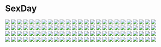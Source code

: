 # SexDay
![](https://konachan.com/image/77f7d4813c3a0cf5906d9a1ba777d5ae/Konachan.com%20-%20157520%20flowers%20green_eyes%20hatsune_miku%20kurobuta_gekkan%20vocaloid%20white_hair.jpg)
![](https://konachan.com/image/9665267a9f420decc7b7376fc6f1c74b/Konachan.com%20-%20121048%20blush%20gray_hair%20long_hair%20red_eyes%20ribbons%20sakura_neko%20school_uniform%20skirt%20sore_ga_ruuru_no_irregular%20zoom_layer.jpg)
![](https://konachan.com/jpeg/52449874a307c6e1f7acb29af843e515/Konachan.com%20-%20230213%20all_male%20aqua_eyes%20blonde_hair%20bodysuit%20brown_hair%20drink%20food%20green_eyes%20male%20original%20planet%20routo.jpg)
![](https://konachan.com/image/1ee5d4879aeb9fc83fd99ffbf44a3d84/Konachan.com%20-%20156821%20blue%20bunny%20clouds%20dualscreen%20landscape%20original%20phone%20scenic%20sky%20tagme_%28artist%29%20water.jpg)
![](https://konachan.com/image/4274f70cb322d002ea20409f2e71af9d/Konachan.com%20-%209443%20animal_ears%20catgirl%20hazuki%20tsukuyomi_moon_phase.jpg)
![](https://konachan.com/image/5fbe826f714672ba0c3b061679459071/Konachan.com%20-%2093812%20blonde_hair%20dress%20flandre_scarlet%20hat%20red_eyes%20short_hair%20socks%20spear%20tie%20touhou%20translation_request%20vampire%20weapon%20yoshino_ryou%20zoom_layer.jpg)
![](https://konachan.com/image/2b98445d8961d7d2356f86aa8ca4af30/Konachan.com%20-%2019704%20kimi_ga_nozomu_eien.jpg)
![](https://konachan.com/jpeg/4973c21718af0deb7360b6cc8f950933/Konachan.com%20-%20244837%20eromanga-sensei%20izumi_sagiri%20loli%20tagme_%28artist%29.jpg)
![](https://konachan.com/image/58817c49ea19af24183a49c700626938/Konachan.com%20-%20268449%202girls%20aliasing%20gabiran%20idolmaster%20idolmaster_cinderella_girls%20kanzaki_ranko%20ninomiya_asuka.jpg)
![](https://konachan.com/jpeg/57344fa58230f947dcb75d9c8a28be3a/Konachan.com%20-%2091207%20aqua_eyes%20black%20drink%20firefox%20food%20foxgirl%20gray_eyes%20gray_hair%20kuya-san%20maid%20original%20pink_eyes%20red_eyes%20ribbons%20setuka%20snow_fox%20tears%20tsuruya%20ukagaka.jpg)
![](https://konachan.com/image/7192d3632864a0050ec52cd82012aa95/Konachan.com%20-%2035248%20chii%20chobits.jpg)
![](https://konachan.com/image/9ff9595de8dc7c796bfb4a21e38ce551/Konachan.com%20-%20104018%20blonde_hair%20dress%20duelist_x_engage%20game_cg%20red_eyes%20ribbons%20tears%20twintails%20weapon.jpg)
![](https://konachan.com/jpeg/53379ae1f6853d2f186be08c37338e40/Konachan.com%20-%20151052%20game_cg%20giga%20kajiya_ayano%20kiss_bell%20marui%20mikoto_akemi%20nagatsuda_yumi%20navel%20takahata_chiharu%20underwear.jpg)
![](https://konachan.com/jpeg/4a34fcb572052fb2411f5f4da764e375/Konachan.com%20-%20258031%20aqua_eyes%20blonde_hair%20blush%20boku_to_koi_suru_ponkotsu_akuma%20bow%20close%20fujima_emiri%20fujima_ren%20game_cg%20long_hair%20male%20sayori%20school_uniform%20smile.jpg)
![](https://konachan.com/image/3139bbdab5f7a33eb972841985b30750/Konachan.com%20-%20178059%20animal%20bikini_top%20bird%20book%20elbow_gloves%20gloves%20hat%20navel%20original%20owl%20peragura%20pink_hair%20stockings%20witch%20witch_hat%20yellow_eyes.jpg)
![](https://konachan.com/jpeg/191a5e78b545d40eadfcb309e31b62c1/Konachan.com%20-%20211488%20alchemist_no_shuuen_souzou_jutsu_%22nirvana%22%20brown_hair%20green_eyes%20haruka_natsuki%20nude%20scan%20short_hair%20shower%20tagme_%28character%29.jpg)
![](https://konachan.com/image/23f4c3840fac38e0eedcb70dc4e19a77/Konachan.com%20-%2040716%20ogata_matake%20shakugan_no_shana%20shana%20yoshida_kazumi.jpg)
![](https://konachan.com/image/da43db0e332a960f2c55c91afd89b3c6/Konachan.com%20-%20169653%20butterfly%20dress%20flowers%20hat%20pink_eyes%20pink_hair%20saigyouji_yuyuko%20shirogane_hina%20touhou.jpg)
![](https://konachan.com/image/74a327bfff6c91ee58b9b81bd47ea95f/Konachan.com%20-%2015632%20angel%27s_feather%20calendar%20christmas%20yamamoto_kazue.jpg)
![](https://konachan.com/image/900852074f926c5e9b87c977207894a5/Konachan.com%20-%2093796%20axanael%20bandage%20bike_shorts%20blush%20breasts%20cameltoe%20cleavage%20fujimi_ena%20game_cg%20group%20long_hair%20male%20nitroplus%20red_hair%20short_hair%20shorts%20weapon.jpg)
![](https://konachan.com/jpeg/b742e123a63a0412503c1aef3f4b9b2d/Konachan.com%20-%20293374%20blonde_hair%20blue_eyes%20blush%20breasts%20censored%20dark_skin%20game_cg%20hamashima_shigeo%20marika_o%27hara%20nipples%20nude%20orc_soft%20spread_legs.jpg)
![](https://konachan.com/jpeg/0c54fdf7b866f7b8c35b0177f5c0d817/Konachan.com%20-%20185812%20blush%20breasts%20game_cg%20long_hair%20nipples%20open_shirt%20panties%20panty_pull%20purple_eyes%20pussy%20pussy_juice%20skirt%20tears%20thighhighs%20uncensored%20underwear.jpg)
![](https://konachan.com/image/399375c86a7ed26fabf3adb1b5c85d6c/Konachan.com%20-%20175031%202girls%20aqua_eyes%20black_hair%20blonde_hair%20blue_eyes%20bow%20dress%20eiyuu_densetsu%20falcom%20flowers%20hat%20long_hair%20petals%20sen_no_kiseki%20signed%20willfin.jpg)
![](https://konachan.com/image/3dc8260bdabc85b67e311aa061f73b67/Konachan.com%20-%2021484%20izayoi_sakuya%20magic%20maid%20touhou.jpg)
![](https://konachan.com/image/8f5cfb1b7a556e73ef7729c6ce91ad44/Konachan.com%20-%20264547%202girls%20ass%20blonde_hair%20dress%20flowers%20gloves%20hug%20makai_no_juumin%20pointed_ears%20ponytail%20purple_hair%20red_eyes%20ribbons%20rose%20short_hair%20touhou%20vampire.jpg)
![](https://konachan.com/image/feb9e519f602a61161a1e7ced6c28373/Konachan.com%20-%2089192%20blue_eyes%20brown_hair%20clouds%20koi_de_wa_naku%20makishima_yumi%20scan%20school_uniform%20short_hair%20sky%20tie%20tomose_shunsaku.jpg)
![](https://konachan.com/image/6a5f59d34cfd0c6f9e90b28b820411f2/Konachan.com%20-%20251990%20bakemonogatari%20blue_hair%20blush%20boots%20butterfly%20dress%20flowers%20green_eyes%20loli%20ononoki_yotsugi%20pantyhose%20scan%20short_hair%20tsukimonogatari%20twintails.jpg)
![](https://konachan.com/image/415d4c019bee3ee068d4e9bd3afba9a0/Konachan.com%20-%20266116%20anthropomorphism%20ass%20barefoot%20brown_eyes%20cameltoe%20kamiyan191969%20kantai_collection%20long_hair%20panties%20purple_hair%20school_uniform%20signed%20skirt%20underwear.jpg)
![](https://konachan.com/jpeg/1314d1f5fecca920d05e1bc964b4d191/Konachan.com%20-%20273964%20building%20industrial%20nobody%20original%20scenic%20shi_yu.jpg)
![](https://konachan.com/image/d30eea3e2e4a4bc6a9608ae13f94e4e3/Konachan.com%20-%2059643%20blush%20canaan%20canaan_%28character%29.jpg)
![](https://konachan.com/jpeg/ac4ac01fb42b6aae7005ea666205db61/Konachan.com%20-%20164570%20bikini%20golden_darkness%20kotegawa_yui%20run_elsie_jewelria%20sairenji_haruna%20sawada_mio%20school_swimsuit%20swimsuit%20to_love_ru%20transparent%20vector%20yuuki_rito.jpg)
![](https://konachan.com/image/05544bca9015618c09dd3d8d9536f215/Konachan.com%20-%2030432%20breasts%20nipples%20tagme%20topless%20wet.jpg)
![](https://konachan.com/image/c2e722f2f68020dd646acd2b46fad565/Konachan.com%20-%2030797%20bikini%20nanami_akari%20swimsuit%20tomose_shunsaku.jpg)
![](https://konachan.com/image/b4e44458ca870bb1d41203158bb6da5b/Konachan.com%20-%207097%20gagraphic%20kiira%20swim_ring.jpg)
![](https://konachan.com/image/199b8c724394fcfc334f66bf1b9a3098/Konachan.com%20-%20248194%20bikini%20blush%20bow%20braids%20brown_eyes%20brown_hair%20gray_hair%20hoshi_shouko%20idolmaster%20long_hair%20navel%20purple_hair%20shirasaka_koume%20short_hair%20swimsuit.jpg)
![](https://konachan.com/image/d37a27bab68d32b1a4bf5738a6dfcd67/Konachan.com%20-%2034241%20bunnygirl%20censored%20nipples%20nude%20pussy%20pussy_juice%20thighhighs%20tomoya_kankurou.jpg)
![](https://konachan.com/image/41240f40d9c154a6fbee2b0d9c728f44/Konachan.com%20-%2036132%20memories_off%20memories_off_sorekara.jpg)
![](https://konachan.com/image/824da6077547fd5650431396456c7f0d/Konachan.com%20-%20102908%202girls%20apple%20building%20cape%20city%20food%20fruit%20green_hair%20landscape%20long_hair%20miki_sayaka%20night%20ponytail%20red_hair%20scenic%20short_hair%20sky%20stars.jpg)
![](https://konachan.com/jpeg/23db08068b8b95a1f2bcecbe93b5ef11/Konachan.com%20-%2060988%20blue%20ipod%20kamina%20kisoba%20silhouette%20tengen_toppa_gurren_lagann.jpg)
![](https://konachan.com/image/53bdaaa401a35554e48882889c352bd3/Konachan.com%20-%20102885%20animal%20original%20pink%20purple_eyes%20tatami_to_hinoki.jpg)
![](https://konachan.com/jpeg/a2e0ec6db260b943310a9873a2681005/Konachan.com%20-%20297642%20bed%20black_hair%20blush%20cameltoe%20loli%20navel%20no_bra%20pajamas%20panties%20purple_eyes%20shirt%20short_hair%20underwear%20yinpa_%28wanone500511%29.jpg)
![](https://konachan.com/image/4e6f6cdc1543596566b9b1a36bc9c2cb/Konachan.com%20-%20291035%202girls%20bed%20brown_hair%20doll%20dress%20long_hair%20original%20red_eyes%20red_hair%20redlammy%20short_hair%20shoujo_ai.jpg)
![](https://konachan.com/jpeg/b60e9d3833f7802545b445d4aab8e037/Konachan.com%20-%20100174%20ass%20black_eyes%20black_hair%20cameltoe%20erect_nipples%20kamori_sayaka%20original%20rindou_aya%20thighhighs.jpg)
![](https://konachan.com/image/83f16fc99d9d645746422147671713dc/Konachan.com%20-%2031397%20bed%20blue_eyes%20blush%20favorite%20game_cg%20happy_margaret%21%20kokonoka%20panties%20short_hair%20underwear.jpg)
![](https://konachan.com/jpeg/d3741152f2f3a1ff99a117a9be075bc9/Konachan.com%20-%20138712%20bed%20blush%20gray_hair%20kamishiro_alice%20long_hair%20minori%20nanao_naru%20pantyhose%20red_eyes%20school_uniform%20supipara.jpg)
![](https://konachan.com/jpeg/2fa3bd6eae06daeb159828c7e64baff1/Konachan.com%20-%2022059%20hiiragi_kagami%20hiiragi_tsukasa%20izumi_konata%20japanese_clothes%20lucky_star%20miko%20takara_miyuki.jpg)
![](https://konachan.com/jpeg/13c460d4be1dd13feba0e729074437e0/Konachan.com%20-%20188936%20baka_to_test_to_shoukanjuu%20kirishima_shouko%20vector.jpg)
![](https://konachan.com/image/4f9cc29594f2df6dae2b62ad4e422206/Konachan.com%20-%20114309%20crying%20dress%20hatsune_miku%20jpeg_artifacts%20karakuri_pierrot_%28vocaloid%29%20twintails%20vocaloid.jpg)
![](https://konachan.com/image/237ae215ed24fad84758c2f117fe8f79/Konachan.com%20-%20172006%20aqua_eyes%20aqua_hair%20hatsune_miku%20long_hair%20lorr%20space%20stars%20twintails%20vocaloid.jpg)
![](https://konachan.com/jpeg/f83363c0510654078ff7aba1190a5250/Konachan.com%20-%20268011%20giryu%20hatsune_miku%20long_hair%20twintails%20vocaloid.jpg)
![](https://konachan.com/image/d341fb7c63b975a3ec8f69c66a8d1488/Konachan.com%20-%2045717%20tagme.jpg)
![](https://konachan.com/jpeg/2d5128b3fc7272bc486e1cfc774c6f63/Konachan.com%20-%2092822%20animal_ears%20fumotono_mikoto%20hat%20long_hair%20nopan%20original%20purple_hair%20red_eyes%20sky%20tail.jpg)
![](https://konachan.com/image/9ad6d931d24ec5bc67a713b00bbf11b9/Konachan.com%20-%20159502%20city%20landscape%20original%20scenic%20senko_doki%20sky.jpg)
![](https://konachan.com/jpeg/1a0a840736a4d2835c9aa76bbbfde4ce/Konachan.com%20-%20292611%20blue_eyes%20eyepatch%20foxgirl%20green_eyes%20group%20halloween%20hat%20long_hair%20original%20pink_hair%20pumpkin%20red_eyes%20tail%20twintails%20usagihime%20witch%20witch_hat.jpg)
![](https://konachan.com/image/410c117307f75311f96818d6624f3958/Konachan.com%20-%2016195%20doi_shizuha%20honjou_mikaze%20kikuhara_karin%20nakamura_ayamo%20stratos_4.jpg)
![](https://konachan.com/jpeg/c7b4a9d853ae73b09cb573f1d21b843c/Konachan.com%20-%20266559%20all_male%20bicolored_eyes%20blonde_hair%20brown_eyes%20brown_hair%20cherry_blossoms%20flowers%20male%20maruino%20navel%20original%20short_hair%20tail%20tattoo%20thighhighs%20trap.jpg)
![](https://konachan.com/image/9146e22d7fcc826c8d2164fd40e8daed/Konachan.com%20-%2096846%203rd_eye%20alice_%28bloody_rondo%29%20bed%20bloody_rondo%20game_cg%20goth-loli%20lolita_fashion%20long_hair%20pink_hair%20sakaki_maki%20yellow_eyes.jpg)
![](https://konachan.com/jpeg/806b8a69efe75f58e3ec66e3f44e7222/Konachan.com%20-%20194355%20ass%20bath%20breast_hold%20breasts%20dengeki_hime%20kagami_no_kuni_no_ohime-sama%20logo%20nipples%20nude%20sara_aquaknight%20sena_chifuyu%20towel%20wet.jpg)
![](https://konachan.com/image/4b9f8adcb853006f23a0d61be5183d99/Konachan.com%20-%20263834%20ass%20barefoot%20bow%20choker%20fang%20gegege_no_kitaro%20neko_musume%20nopan%20purple_hair%20short_hair%20tenkuu_nozora%20white%20yellow_eyes.jpg)
![](https://konachan.com/image/8d068ebc6bb168473db0e1d34c9e8660/Konachan.com%20-%20276164%20animal_ears%20blue%20catgirl%20fkey%20gray_hair%20hoodie%20long_hair%20original%20red_eyes%20signed%20skirt%20thighhighs.jpg)
![](https://konachan.com/image/18e3effbd2ee28cbc874d2fc6f9ed576/Konachan.com%20-%20179815%20blush%20brown_hair%20censored%20choker%20crying%20cum%20dead_or_alive%20elbow_gloves%20gloves%20iizuki_tasuku%20kasumi%20long_hair%20penis%20ponytail%20tears%20thighhighs.jpg)
![](https://konachan.com/image/f77e697c8ce34335203c1ee04e57009c/Konachan.com%20-%20118082%20animal%20bird%20emerane%20fire%20fujiwara_no_mokou%20gray_hair%20red_eyes%20tears%20touhou.jpg)
![](https://konachan.com/image/f0b29a5e68785e03ee4816fa1a3bb5ea/Konachan.com%20-%20205395%20akemi_homura%20akuma_homura%20black_hair%20blackrabbitsoul%20chinese_clothes%20chinese_dress%20gradient%20headband%20long_hair%20red_eyes%20thighhighs.jpg)
![](https://konachan.com/image/90a44bfca51e494ac596f89a481a0018/Konachan.com%20-%20194272%20anthropomorphism%20gloves%20kantai_collection%20long_hair%20murakumo_%28kancolle%29%20orange_eyes%20pantyhose%20school_uniform%20swd3e2%20tie.jpg)
![](https://konachan.com/image/7029ff9c5285d4c86c3ea5e277805fb0/Konachan.com%20-%20247893%202girls%20aliasing%20anthropomorphism%20black%20blue_eyes%20breasts%20cleavage%20cnm%20gray_hair%20long_hair%20pantyhose%20scar%20school_uniform%20skirt%20thighhighs.jpg)
![](https://konachan.com/image/4f5eb7ce9282193952d2bc15d74d78dc/Konachan.com%20-%20261124%20animal_ears%20bikini%20bow%20breasts%20clouds%20food%20foxgirl%20fruit%20hat%20long_hair%20navel%20pink_hair%20sky%20strawberry%20swimsuit%20tail%20wink%20wristwear%20yellow_eyes.jpg)
![](https://konachan.com/jpeg/47528a5b99a3fb3b7a7a294288ca8c4f/Konachan.com%20-%2097411%20black%20blonde_hair%20red_eyes%20weapon.jpg)
![](https://konachan.com/jpeg/0a8ee75537255fd22a362e74bfaa3f50/Konachan.com%20-%20184436%20black_hair%20blue_eyes%20blush%20building%20city%20flowers%20kazeno%20long_hair%20navel%20nopan%20original%20petals%20pussy%20skirt%20thighhighs%20tree%20umbrella%20uncensored.jpg)
![](https://konachan.com/jpeg/a55faba66ee9a0bd81d4c1cfedb35e3c/Konachan.com%20-%20143397%20black_hair%20blue_eyes%20ikaruga%20long_hair%20pantyhose%20senran_kagura%20sword%20uniform%20watermark%20weapon%20yaegashi_nan.jpg)
![](https://konachan.com/jpeg/c991284fbcbf7a9077960c60ae20d71c/Konachan.com%20-%20184547%20breasts%20censored%20cleavage%20clochette%20cum%20game_cg%20green_eyes%20long_hair%20oshiki_hitoshi%20penis%20pussy%20red_hair%20sex%20swimsuit%20yukinomiya_an%27on.jpg)
![](https://konachan.com/image/46ebd19e98a593499f8e4b6e5e26a927/Konachan.com%20-%2033560%20tagme.jpg)
![](https://konachan.com/image/41323f74b3f604a8e664f194ef89464f/Konachan.com%20-%2084343%20all_male%20blue_eyes%20blue_hair%20bow%20brown%20cake%20ciel_phantomhive%20eyepatch%20food%20fruit%20knife%20kuroshitsuji%20male%20strawberry.jpg)
![](https://konachan.com/image/b923dd716d1069d6d5439d0a56597140/Konachan.com%20-%2070970%20akiyama_mio%20food%20guitar%20hirasawa_yui%20instrument%20k-on%21%20kotobuki_tsumugi%20pantyhose%20pocky%20school_uniform%20tainaka_ritsu.jpg)
![](https://konachan.com/image/9e9c5bf48a2024f645e6260882fe9e4a/Konachan.com%20-%2095297%20abe_%28moe_moe_daisensou_gendai-ban%29%20blue_hair%20ein_%28artist%29%20mechagirl%20moe_moe_daisensou_gendai-ban%20purple_eyes.jpg)
![](https://konachan.com/jpeg/4e97cc0049f36339382dc04db07efa67/Konachan.com%20-%20122622%20brown_eyes%20brown_hair%20kneehighs%20long_hair%20original%20school_uniform%20skirt%20stairs%20tsukioka_tsukiho.jpg)
![](https://konachan.com/image/099cb1ef9c51c4163cabea04c815d4f7/Konachan.com%20-%2012105%20alucard%20hellsing.jpg)
![](https://konachan.com/jpeg/9cf54fc2a1df02a18d1dab744be8eea2/Konachan.com%20-%20307122%20braids%20brown_eyes%20brown_hair%20building%20cropped%20gray_hair%20headband%20krenz%20long_hair%20original%20pointed_ears%20ponytail%20red_eyes%20red_hair%20signed%20thighhighs.jpg)
![](https://konachan.com/jpeg/ea0ce0b8ac62c806f5691b839f44ea41/Konachan.com%20-%20208346%20ass%20black_hair%20long_hair%20navel%20nude%20original%20otokuyou%20panties%20pantyhose%20red_eyes%20school_uniform%20shirt_lift%20underwear.jpg)
![](https://konachan.com/image/7bd1d4ea8669b3e8235627db610ff7d3/Konachan.com%20-%20240029%20black_hair%20blue_hair%20book%20brown_eyes%20brown_hair%20endou_michiko%20glasses%20k-on%21%20kuinji_51go%20long_hair%20nojima_chika%20ribbons%20satou_akane%20skirt%20taki_eri.jpg)
![](https://konachan.com/image/7acc2e07fabde232060880b175221a59/Konachan.com%20-%2051369%20moriya_suwako%20touhou.jpg)
![](https://konachan.com/image/febdf3949447de02b88caf3ae5701065/Konachan.com%20-%2024413%20black_hair%20blue_eyes%20blue_hair%20boots%20brown_eyes%20cirno%20dress%20fairy%20gothic%20gray_hair%20hat%20long_hair%20red_eyes%20ribbons%20skirt%20touhou%20umbrella%20vampire%20wings.jpg)
![](https://konachan.com/image/0b221af465931e2ac139c5cf5d79a88b/Konachan.com%20-%20200164%20aqua_eyes%20blonde_hair%20boku_wa_tomodachi_ga_sukunai%20cait%20cropped%20food%20kashiwazaki_sena%20ponytail.jpg)
![](https://konachan.com/jpeg/836ce73eb55092cdb4bd3db43a48a88b/Konachan.com%20-%20280233%20boots%20brown_hair%20card_captor_sakura%20clamp%20dress%20gloves%20green_eyes%20hat%20kero%20kinomoto_sakura%20petals%20scan%20short_hair%20wand.jpg)
![](https://konachan.com/image/b205a4467ad0e1fb0ab852bbf63bc36b/Konachan.com%20-%20181332%20azuki_azusa%20blush%20cum%20hentai_ouji_to_warawanai_neko%20penis%20swimsuit.jpg)
![](https://konachan.com/image/5a91f01690fed343d9b7f8db52942412/Konachan.com%20-%20164402%20breasts%20censored%20cum%20nipples%20penis%20pussy%20reiha%20sex%20shinki%20touhou.jpg)
![](https://konachan.com/image/133d240426b3104af905828c24449805/Konachan.com%20-%2024721%20every_extend_extra%20landscape%20night%20rainbow%20scenic%20space%20stars%20tagme.jpg)
![](https://konachan.com/image/f53374621215460bc37dc0e20bd88937/Konachan.com%20-%2016005%20blush%20miyashiro_karin%20suigetsu%20thighhighs.jpg)
![](https://konachan.com/image/dfeaebd7558deecaaf9c5705b10d01d8/Konachan.com%20-%2078810%20black_hair%20dress%20nurarihyon_no_mago%20oikawa_tsurara%20tenmu_shinryuusai%20yellow_eyes.jpg)
![](https://konachan.com/image/bed2115c8cf07900606e99a58def4f6f/Konachan.com%20-%20198751%202girls%20animal%20armor%20ass%20bat%20blue_hair%20boots%20chain%20dantewontdie%20gloves%20magic%20pantyhose%20red_hair%20scythe%20spear%20touhou%20underboob%20vampire%20weapon%20wings.jpg)
![](https://konachan.com/jpeg/548179924a180a20e48a872074b3c940/Konachan.com%20-%20168850%20amagiri_yune%20amairo_islenauts%20black_hair%20blue_eyes%20blush%20bow%20dress%20flowers%20game_cg%20headdress%20long_hair%20muririn%20wedding_attire%20yuzusoft.jpg)
![](https://konachan.com/jpeg/ebd55f2444f302157a3236d0a7fb2658/Konachan.com%20-%20225632%202girls%20blonde_hair%20bow%20braids%20breasts%20cleavage%20collar%20fang%20flat_chest%20food%20gloves%20loli%20long_hair%20navel%20red_eyes%20ribbons%20scarf%20white%20white_hair.jpg)
![](https://konachan.com/image/0f2338b059714cfc437f3cb75d397b7b/Konachan.com%20-%2037775%20harada_takehito.jpg)
![](https://konachan.com/image/02b7d741b148441bd3abb9970063c7a5/Konachan.com%20-%20270868%20blue_eyes%20cage%20clouds%20flowers%20gochuumon_wa_usagi_desu_ka%3F%20kafuu_chino%20kouda_suzu%20loli%20long_hair%20rose%20skirt%20sky%20white_hair%20wings.jpg)
![](https://konachan.com/image/734757d1fb2920615f2ac00aeeb8d721/Konachan.com%20-%20239432%20blush%20breasts%20cherry_blossoms%20cleavage%20closers%20dress%20flowers%20levia_%28closers%29%20long_hair%20petals%20pointed_ears%20shaojiang%20white_hair.jpg)
![](https://konachan.com/jpeg/26daeb2129c7a4d23b7ddbb4aed28e69/Konachan.com%20-%2061240%20close%20mizuno_kaede%20nyan_koi%21%20transparent%20vector.jpg)
![](https://konachan.com/image/4e445331de25b4840b6fff4ad4ae47d2/Konachan.com%20-%20279553%20anthropomorphism%20cinnabar%20close%20houseki_no_kuni%20osushimanchan%20red_eyes%20red_hair%20tears%20tie.jpg)
![](https://konachan.com/image/5d23d893f6c9d12346aaf12fbc8e0671/Konachan.com%20-%20154950%20clouds%20ouran_koukou_host_club%20tree%20tsubame_%28artist%29.jpg)
![](https://konachan.com/image/1abf592e4f4bd562fd606d9f700a1f48/Konachan.com%20-%2088289%20bakemonogatari%20barefoot%20blonde_hair%20dress%20fang%20flat_chest%20food%20goggles%20hat%20loli%20orange_eyes%20oshino_shinobu%20red_eyes%20ribbons%20summer_dress%20tagme.jpg)
![](https://konachan.com/image/84713a9eea6d02ce73a4b16e40d4a46a/Konachan.com%20-%2034032%20black%20headphones%20red_eyes%20short_hair%20sonico%20super_sonico%20tsuji_santa.jpg)
![](https://konachan.com/image/f4885b118131564f8ab2400173bffa23/Konachan.com%20-%20190368%202girls%20dress%20hakurei_reimu%20japanese_clothes%20kirisame_marisa%20miko%20touhou%20ueda_ryou%20witch.jpg)
